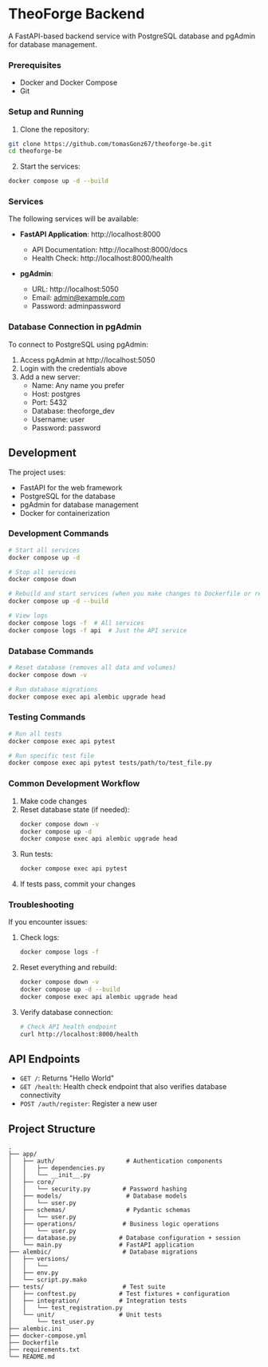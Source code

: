 # TheoForge Backend

A FastAPI-based backend service with PostgreSQL database and pgAdmin for database management.

### Prerequisites
- Docker and Docker Compose
- Git

### Setup and Running

1. Clone the repository:
```bash
git clone https://github.com/tomasGonz67/theoforge-be.git
cd theoforge-be
```

2. Start the services:
```bash
docker compose up -d --build
```

### Services

The following services will be available:

- **FastAPI Application**: http://localhost:8000
  - API Documentation: http://localhost:8000/docs
  - Health Check: http://localhost:8000/health

- **pgAdmin**:
  - URL: http://localhost:5050
  - Email: admin@example.com
  - Password: adminpassword

### Database Connection in pgAdmin

To connect to PostgreSQL using pgAdmin:

1. Access pgAdmin at http://localhost:5050
2. Login with the credentials above
3. Add a new server:
   - Name: Any name you prefer
   - Host: postgres
   - Port: 5432
   - Database: theoforge_dev
   - Username: user
   - Password: password

## Development

The project uses:
- FastAPI for the web framework
- PostgreSQL for the database
- pgAdmin for database management
- Docker for containerization

### Development Commands

```bash
# Start all services
docker compose up -d

# Stop all services
docker compose down

# Rebuild and start services (when you make changes to Dockerfile or requirements)
docker compose up -d --build

# View logs
docker compose logs -f  # All services
docker compose logs -f api  # Just the API service
```

### Database Commands

```bash
# Reset database (removes all data and volumes)
docker compose down -v

# Run database migrations
docker compose exec api alembic upgrade head
```

### Testing Commands

```bash
# Run all tests
docker compose exec api pytest

# Run specific test file
docker compose exec api pytest tests/path/to/test_file.py
```

### Common Development Workflow

1. Make code changes
2. Reset database state (if needed):
   ```bash
   docker compose down -v
   docker compose up -d
   docker compose exec api alembic upgrade head
   ```
3. Run tests:
   ```bash
   docker compose exec api pytest
   ```
4. If tests pass, commit your changes

### Troubleshooting

If you encounter issues:

1. Check logs:
   ```bash
   docker compose logs -f
   ```

2. Reset everything and rebuild:
   ```bash
   docker compose down -v
   docker compose up -d --build
   docker compose exec api alembic upgrade head
   ```

3. Verify database connection:
   ```bash
   # Check API health endpoint
   curl http://localhost:8000/health
   ```

## API Endpoints

- `GET /`: Returns "Hello World"
- `GET /health`: Health check endpoint that also verifies database connectivity
- `POST /auth/register`: Register a new user

## Project Structure

```
.
├── app/
│   ├── auth/                    # Authentication components
│   │   ├── dependencies.py      
│   │   └── __init__.py
│   ├── core/                    
│   │   └── security.py         # Password hashing 
│   ├── models/                  # Database models
│   │   └── user.py            
│   ├── schemas/                 # Pydantic schemas
│   │   └── user.py            
│   ├── operations/             # Business logic operations
│   │   └── user.py            
│   ├── database.py            # Database configuration + session
│   └── main.py                # FastAPI application
├── alembic/                    # Database migrations
│   ├── versions/              
│   │   └── 
│   ├── env.py                
│   └── script.py.mako        
├── tests/                      # Test suite
│   ├── conftest.py            # Test fixtures + configuration
│   ├── integration/           # Integration tests
│   │   └── test_registration.py
│   └── unit/                  # Unit tests
│       └── test_user.py
├── alembic.ini               
├── docker-compose.yml         
├── Dockerfile                
├── requirements.txt          
└── README.md                
``` 